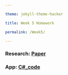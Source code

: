 ```yaml
---

theme: jekyll-theme-hacker

title: Week 5 Homework

permalink: /Week5/

---
```


### Research: [Paper](https://videars.github.io/Week5/research)

### App: [C\#_code]()
